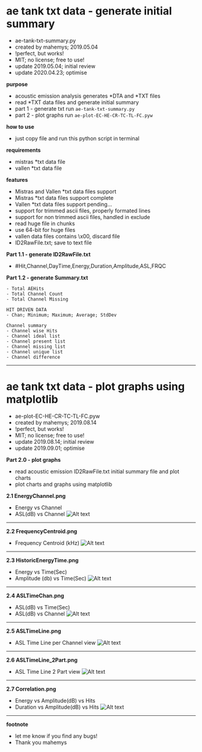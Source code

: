 # ae tank txt data - generate initial summary
- ae-tank-txt-summary.py
- created by mahemys; 2019.05.04
- !perfect, but works!
- MIT; no license; free to use!
- update 2019.05.04; initial review
- update 2020.04.23; optimise

**purpose**
- acoustic emission analysis generates *DTA and *TXT files
- read *TXT data files and generate initial summary
- part 1 - generate txt run `ae-tank-txt-summary.py`
- part 2 - plot graphs run `ae-plot-EC-HE-CR-TC-TL-FC.pyw`

**how to use**
- just copy file and run this python script in terminal

**requirements**
- mistras *txt data file
- vallen  *txt data file

**features**
- Mistras and Vallen *txt data files support
- Mistras *txt data files support complete
- Vallen  *txt data files support pending...
- support for trimmed ascii files, properly formated lines
- support for non trimmed ascii files, handled in exclude
- read huge file in chunks
- use 64-bit for huge files
- vallen data files contains \x00, discard file
- ID2RawFile.txt; save to text file

**Part 1.1 - generate ID2RawFile.txt**
- #Hit,Channel,DayTime,Energy,Duration,Amplitude,ASL,FRQC

**Part 1.2 - generate Summary.txt**
```
- Total AEHits
- Total Channel Count
- Total Channel Missing

HIT DRIVEN DATA
- Chan; Minimum; Maximum; Average; StdDev

Channel summary
- Channel wise Hits
- Channel ideal list
- Channel present list
- Channel missing list
- Channel unique list
- Channel difference
```

<hr>

# ae tank txt data - plot graphs using matplotlib
- ae-plot-EC-HE-CR-TC-TL-FC.pyw
- created by mahemys; 2019.08.14
- !perfect, but works!
- MIT; no license; free to use!
- update 2019.08.14; initial review
- update 2019.09.01; optimise

**Part 2.0 - plot graphs**
- read acoustic emission ID2RawFile.txt initial summary file and plot charts
- plot charts and graphs using matplotlib

**2.1 EnergyChannel.png**
- Energy vs Channel
- ASL(dB) vs Channel
![Alt text](/Images/EnergyChannel.png)

<hr>

**2.2 FrequencyCentroid.png**
- Frequency Centroid (kHz)
![Alt text](/Images/FrequencyCentroid.png)

<hr>

**2.3 HistoricEnergyTime.png**
- Energy vs Time(Sec)
- Amplitude (db) vs Time(Sec)
![Alt text](/Images/HistoricEnergyTime.png)

<hr>

**2.4 ASLTimeChan.png**
- ASL(dB) vs Time(Sec)
- ASL(dB) vs Channel
![Alt text](/Images/ASLTimeChan.png)

<hr>

**2.5 ASLTimeLine.png**
- ASL Time Line per Channel view
![Alt text](/Images/ASLTimeLine.png)

<hr>

**2.6 ASLTimeLine_2Part.png**
- ASL Time Line 2 Part view
![Alt text](/Images/ASLTimeLine_2Part.png)

<hr>

**2.7 Correlation.png**
- Energy vs Amplitude(dB) vs Hits
- Duration vs Amplitude(dB) vs Hits
![Alt text](/Images/Correlation.png)

<hr>

**footnote**
- let me know if you find any bugs!
- Thank you mahemys
